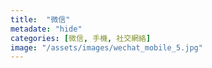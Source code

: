 ```yaml
---
title:  "微信"
metadate: "hide"
categories: [微信, 手機, 社交網絡]
image: "/assets/images/wechat_mobile_5.jpg"
---
```

